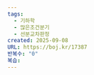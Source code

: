 ```yaml
---
tags:
  - 기하학
  - 많은조건분기
  - 선분교차판정
created: 2025-09-08
URL: https://boj.kr/17387
반복수: "0"
복습:
---
```

